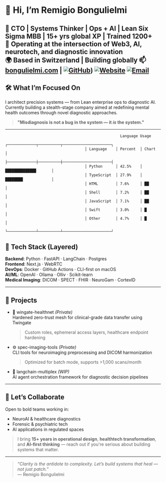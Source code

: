 # 👋 Hi, I’m Remigio Bongulielmi

🔧 CTO | Systems Thinker | Ops + AI | Lean Six Sigma MBB | 15+ yrs global XP | Trained 1200+                                                                       
🧠 Operating at the intersection of Web3, AI, neurotech, and diagnostic innovation  
🌍 Based in Switzerland | Building globally
📫 [bongulielmi.com](https://www.remigiobongulielmi.com) | 
[![GitHub](https://img.shields.io/badge/LinkedIn-Remigio-blue?logo=linkedin)](https://www.linkedin.com/in/thesingularity/))
[![Website](https://img.shields.io/badge/Website-nurai.health-green)](https://nurai.health)
[![Email](https://img.shields.io/badge/Email-support@neural.clinic-red)](mailto:support@neural.clinic)
---

## 🛠️ What I’m Focused On

I architect precision systems — from Lean enterprise ops to diagnostic AI.  
Currently building a stealth-stage company aimed at redefining mental health outcomes through novel diagnostic approaches.

> **"Misdiagnosis is not a bug in the system — it *is* the system."**

---
```text
                                                    Language Usage
                                    ┌─────────────┬──────────┬──────────────────────┐
                                    │ Language    │ Percent  │ Chart                │
                                    ├─────────────┼──────────┼──────────────────────┤
                                    │ Python      │ 42.5%    │ ██████████████       │
                                    │ TypeScript  │ 27.9%    │ ████████             │
                                    │ HTML        │ 7.6%     │ ██                   │
                                    │ Shell       │ 7.2%     │ ██                   │
                                    │ JavaScript  │ 7.1%     │ ██                   │
                                    │ Swift       │ 3.0%     │ █                    │
                                    │ Other       │ 4.7%     │ █                    │
                                    └─────────────┴──────────┴──────────────────────┘
```

## 🧰 Tech Stack (Layered)

**Backend**: Python · FastAPI · LangChain · Postgres  
**Frontend**: Next.js · WebRTC  
**DevOps**: Docker · GitHub Actions · CLI-first on macOS  
**AI/ML**: OpenAI · Ollama · Olliv · Scikit-learn  
**Medical Imaging**: DICOM · SPECT · FHIR · NeuroGam · CortexID

---

## 📂 Projects

- 🔐 	wingate-healthnet *(Private)*  
  Hardened zero-trust mesh for clinical-grade data transfer using Twingate  
  > Custom roles, ephemeral access layers, healthcare endpoint hardening

- ⚙️ spec-imaging-tools *(Private)*  
  CLI tools for neuroimaging preprocessing and DICOM harmonization  
  > Optimized for batch mode, supports >1,000 scans/month

- 🧩 langchain-multiplex *(WIP)*  
  AI agent orchestration framework for diagnostic decision pipelines

---

## 🤝 Let’s Collaborate

Open to bold teams working in:

- NeuroAI & healthcare diagnostics  
- Forensic & psychiatric tech  
- AI applications in regulated spaces

> I bring **15+ years in operational design**, **healthtech transformation**, and **AI-first thinking** — reach out if you're serious about building systems that matter.

---

> *“Clarity is the antidote to complexity. Let’s build systems that heal — not just patch.”*  
> — Remigio Bongulielmi

<!--
**Bongulielmi/Bongulielmi** is a ✨ _special_ ✨ repository because its `README.md` (this file) appears on your GitHub profile.

Here are some ideas to get you started:

- 🔭 I’m currently working on ...
- 🌱 I’m currently learning ...
- 👯 I’m looking to collaborate on ...
- 🤔 I’m looking for help with ...
- 💬 Ask me about ...
- 📫 How to reach me: ...
- 😄 Pronouns: ...
- ⚡ Fun fact: ...
-->
